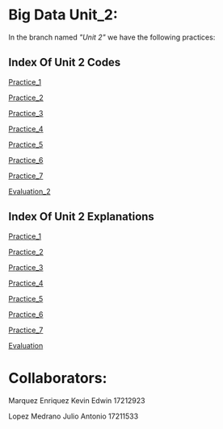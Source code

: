 # Big Data Unit_2:

In the branch named _"Unit 2"_ we have the following practices:

## Index Of Unit 2 Codes

[Practice_1](https://github.com/Marquez99/BIG_DATA/blob/Unit_2/Practices/Practice%231%20Decision%20tree%20classifier.scala)

[Practice_2](https://github.com/Marquez99/BIG_DATA/blob/Unit_2/Practices/Practice%232_u2.scala)

[Practice_3](https://github.com/Marquez99/BIG_DATA/blob/Unit_2/Practices/Practice%233%20Random%20forest%20classifier.scala)

[Practice_4](https://github.com/Marquez99/BIG_DATA/blob/Unit_2/Practices/Practice%234%20Gradient-boosted%20tree%20classifier.scala)

[Practice_5](https://github.com/Marquez99/BIG_DATA/blob/Unit_2/Practices/Practice%235_u2.scala)

[Practice_6](https://github.com/Marquez99/BIG_DATA/blob/Unit_2/Practices/Practice%236_u2.scala)

[Practice_7](https://github.com/Marquez99/BIG_DATA/blob/Unit_2/Practices/Practice%237%20NAIVE%20BAYES.scala)

[Evaluation_2](https://github.com/Marquez99/BIG_DATA/tree/Unit_2/Evaluation)


## Index Of Unit 2 Explanations

[Practice_1](https://github.com/Marquez99/BIG_DATA/blob/Unit_2/Practices/Practice%231_Explanation.md)

[Practice_2]()

[Practice_3](https://github.com/Marquez99/BIG_DATA/blob/Unit_2/Practices/Practice%234%20%20Gradient-boosted%20tree%20classifier.md)

[Practice_4](https://github.com/Marquez99/BIG_DATA/blob/Unit_2/Practices/Practice%234%20%20Gradient-boosted%20tree%20classifier.md)

[Practice_5]()

[Practice_6]()

[Practice_7](https://github.com/Marquez99/BIG_DATA/blob/Unit_2/Practices/Practice%237%20Naive%20Bayes%20Explanation.md)

[Evaluation](https://github.com/Marquez99/BIG_DATA/blob/Unit_2/Evaluation/Evaluation.md)

# **Collaborators:**

Marquez Enriquez Kevin Edwin 17212923

Lopez Medrano Julio Antonio 17211533
